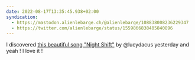 ```yaml
---
date: 2022-08-17T13:35:45.938+02:00
syndication:
  - https://mastodon.alienlebarge.ch/@alienlebarge/108838008236229347
  - https://twitter.com/alienlebarge/status/1559866838405840896
---
```

I discovered [this beautiful song "Night Shift"](https://www.youtube.com/watch?v=XDNjt2lHBO4 "Night Shift by Lucy Dacus on Youtube") by @lucydacus yesterday and yeah ! I love it !
